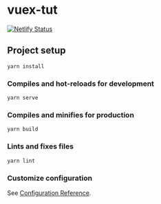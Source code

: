 # vuex-tut
[![Netlify Status](https://api.netlify.com/api/v1/badges/2e218b60-517d-47e5-9986-d010da64995f/deploy-status)](https://app.netlify.com/sites/hardcore-feynman-507243/deploys)
## Project setup
```
yarn install
```

### Compiles and hot-reloads for development
```
yarn serve
```

### Compiles and minifies for production
```
yarn build
```

### Lints and fixes files
```
yarn lint
```

### Customize configuration
See [Configuration Reference](https://cli.vuejs.org/config/).
